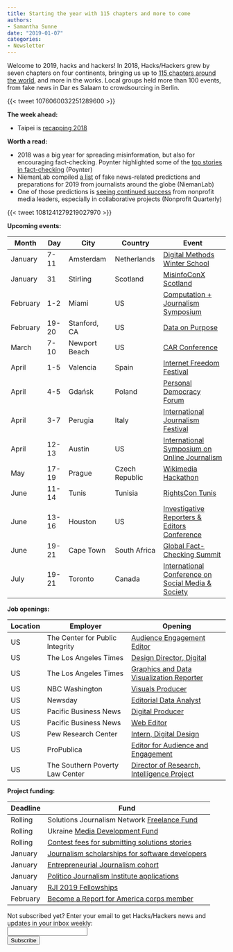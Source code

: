 ```yaml
---
title: Starting the year with 115 chapters and more to come
authors: 
- Samantha Sunne
date: "2019-01-07"
categories:
- Newsletter
---
```


Welcome to 2019, hacks and hackers! In 2018, Hacks/Hackers grew by seven chapters on four continents, bringing us up to [115 chapters around the world](hackshackers.com/groups), and more in the works. Local groups held more than 100 events, from fake news in Dar es Salaam to crowdsourcing in Berlin.

{{< tweet 1076060032251289600 >}}

**The week ahead:**

* Taipei is [recapping 2018](https://twitter.com/hackshackersTPE/status/1076060032251289600)

**Worth a read:**

* 2018 was a big year for spreading misinformation, but also for encouraging fact-checking. Poynter highlighted some of the [top stories in fact-checking](https://www.poynter.org/fact-checking/2018/these-were-some-of-the-most-popular-fact-checking-stories-of-2018/) (Poynter)
* NiemanLab compiled [a list](http://www.niemanlab.org/2019/01/2019-a-year-when-fake-news-gets-intimate-and-everyone-disagrees-on-everything/) of fake news-related predictions and preparations for 2019 from journalists around the globe (NiemanLab)
* One of those predictions is [seeing continued success](https://nonprofitquarterly.org/2019/01/03/nonprofit-media-insiders-see-promise-for-2019/) from nonprofit media leaders, especially in collaborative projects (Nonprofit Quarterly)

{{< tweet 1081241279219027970 >}}

**Upcoming events:**

| Month | Day | City | Country | Event |
| ----- | --- | ---- | ------- | ----- |
January | 7-11 | Amsterdam | Netherlands | [Digital Methods Winter School](https://wiki.digitalmethods.net/Dmi/WinterSchool2019)
January | 31 | Stirling | Scotland | [MisinfoConX Scotland](https://www.eventbrite.co.uk/e/misinfoconx-scotland-tickets-53180015859)
February | 1-2 | Miami | US | [Computation + Journalism Symposium](http://cplusj.org/)
February | 19-20 | Stanford, CA | US | [Data on Purpose](http://www.ssirdata.org/)
March | 7-10 | Newport Beach | US | [CAR Conference](https://www.ire.org/conferences/nicar-2019/)
April | 1-5 | Valencia | Spain | [Internet Freedom Festival](https://internetfreedomfestival.org/)
April | 4-5 | Gdańsk | Poland | [Personal Democracy Forum](https://pdfcee.pl/en/)
April | 3-7 | Perugia | Italy | [International Journalism Festival](https://www.journalismfestival.com/you-festival/)
April | 12-13 | Austin | US | [International Symposium on Online Journalism](https://www.isoj.org/symposia/2019/)
May | 17-19 | Prague | Czech Republic | [Wikimedia Hackathon](https://www.mediawiki.org/wiki/Wikimedia_Hackathon_2019)
June | 11-14 | Tunis | Tunisia | [RightsCon Tunis](https://www.rightscon.org/about/)
June | 13-16 | Houston | US | [Investigative Reporters & Editors Conference](https://www.ire.org/events-and-training/event/3434/)
June | 19-21 | Cape Town | South Africa | [Global Fact-Checking Summit](https://www.poynter.org/news/sixth-global-fact-checking-summit-will-be-cape-town-june-2019)
July | 19-21 | Toronto | Canada | [International Conference on Social Media & Society](http://socialmediaandsociety.org/2018/rethinking-privacy-and-trust-in-the-social-media-age-smsociety-cfp-toronto-canada-july-19-21-2019/)

**Job openings:**

| Location | Employer | Opening |
| -------- | -------- | ------- |
US | The Center for Public Integrity | [Audience Engagement Editor](https://www.ire.org/archives/jobs/job/audience-engagement-editor)
US | The Los Angeles Times | [Design Director, Digital](https://www.journalismjobs.com/1649823-design-director-digital-los-angeles-times)
US | The Los Angeles Times | [Graphics and Data Visualization Reporter](https://www.journalismjobs.com/1649806-graphics-and-data-visualization-reporter-los-angeles-times)
US | NBC Washington | [Visuals Producer](https://sjobs.brassring.com/TGnewUI/Search/home/HomeWithPreLoad?PageType=JobDetails&partnerid=25354&siteid=5108&jobid=437722#jobDetails=437722_5108)
US | Newsday | [Editorial Data Analyst](https://www.mediabistro.com/jobs/description/385227/editorial-data-analyst/)
US | Pacific Business News | [Digital Producer](https://talkingbiznews.com/biz-news-help-wanted/pacific-business-news-seeks-a-digital-producer/)
US | Pacific Business News | [Web Editor](https://www.acbj.com/careers/detail/20190104:141436)
US | Pew Research Center | [Intern, Digital Design](https://jobs-prc.icims.com/jobs/5554/intern%2c-digital-design-%28summer-2019%29/job?mobile=false&width=641&height=500&bga=true&needsRedirect=false&jan1offset=-600&jun1offset=-600)
US | ProPublica | [Editor for Audience and Engagement](https://www.propublica.org/jobs/editor-for-audience-and-engagement-december-2018)
US | The Southern Poverty Law Center | [Director of Research, Intelligence Project](https://www.ire.org/archives/jobs/job/director-of-research-intelligence-project)

**Project funding:**

| Deadline | Fund |
| -------- | ---- |
Rolling | Solutions Journalism Network [Freelance Fund](https://thewholestory.solutionsjournalism.org/now-offering-travel-funds-for-freelancers-857c49f9b395)
Rolling | Ukraine [Media Development Fund](http://ijnet.org/en/opportunities/media-development-grants-available-ukraine)
Rolling | [Contest fees for submitting solutions stories](https://thewholestory.solutionsjournalism.org/submitting-your-solutions-story-to-a-journalism-award-contest-we-can-help-with-the-fees-12b3e3ab6b01?mc_cid=57b074cc10&mc_eid=f9f525b1fd)
January | [Journalism scholarships for software developers](https://medium.com/@richgor/groundbreaking-journalism-scholarship-seeks-two-more-software-developers-693589f5ea62)
January | [Entrepreneurial Journalism cohort](http://bit.ly/ejeducation)
January | [Politico Journalism Institute applications](https://www.politico.com/story/2018/10/23/politico-journalism-institute-opens-applications-for-sixth-session-923602)
January | [RJI 2019 Fellowships](https://www.rjionline.org/stories/take-journalism-to-the-next-level)
February | [Become a Report for America corps member](https://reportforamerica.submittable.com/submit/107087/report-for-america-corps-member-application)

<div id="mc_embed_signup"><form id="mc-embedded-subscribe-form" class="validate" action="//hackshackers.us1.list-manage.com/subscribe/post?u=c56f2e53d5ed6ef87f8aaa75c&amp;id=fb2bc6f10b" method="post" name="mc-embedded-subscribe-form" novalidate="" target="_blank">

<div id="mc_embed_signup_scroll">

<div class="mc-field-group"><label for="mce-EMAIL">Not subscribed yet? Enter your email to get Hacks/Hackers news and updates in your inbox weekly:  </label></div>

<div class="mc-field-group"><input id="mce-EMAIL" class="required email" name="EMAIL" type="email" value="" /></div>

<!-- real people should not fill this in and expect good things - do not remove this or risk form bot signups-->

<div style="position: absolute; left: -5000px;"><input tabindex="-1" name="b_c56f2e53d5ed6ef87f8aaa75c_fb2bc6f10b" type="text" value="" /></div>

<div class="clear"><input id="mc-embedded-subscribe" class="button" name="subscribe" type="submit" value="Subscribe" /></div>

</div>

</form></div>

<!--End mc_embed_signup-->

<meta name="twitter:card" content="summary">

<meta name="twitter:image:src" content="https://hackshackers.com/content-images/about/hackshackers_logomark.png">


